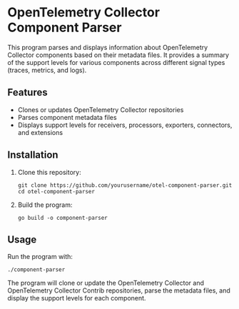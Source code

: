 # OpenTelemetry Collector Component Parser

This program parses and displays information about OpenTelemetry Collector components based on their metadata files. It provides a summary of the support levels for various components across different signal types (traces, metrics, and logs).

## Features

- Clones or updates OpenTelemetry Collector repositories
- Parses component metadata files
- Displays support levels for receivers, processors, exporters, connectors, and extensions

## Installation

1. Clone this repository:
   ```
   git clone https://github.com/yourusername/otel-component-parser.git
   cd otel-component-parser
   ```

2. Build the program:
   ```
   go build -o component-parser
   ```

## Usage

Run the program with:
```
./component-parser
```

The program will clone or update the OpenTelemetry Collector and OpenTelemetry Collector Contrib repositories, parse the metadata files, and display the support levels for each component.
